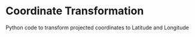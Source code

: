 # Coordinate Transformation
Python code to transform projected coordinates to Latitude and Longitude

